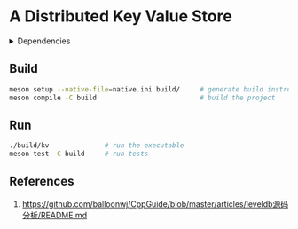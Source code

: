 # A Distributed Key Value Store

<details>
<summary>Dependencies</summary>

* meson
* ninja
* [fmtlib](https://github.com/fmtlib/fmt)
* [tl::expected](https://github.com/TartanLlama/expected)
* [gtest](https://github.com/google/googletest)

These are all external dependencies. Please install them on your platform by
yourself.
</details>

## Build

```bash
meson setup --native-file=native.ini build/     # generate build instructions
meson compile -C build                          # build the project
```

## Run

```bash
./build/kv              # run the executable
meson test -C build     # run tests
```

## References

1. <https://github.com/balloonwj/CppGuide/blob/master/articles/leveldb源码分析/README.md>
